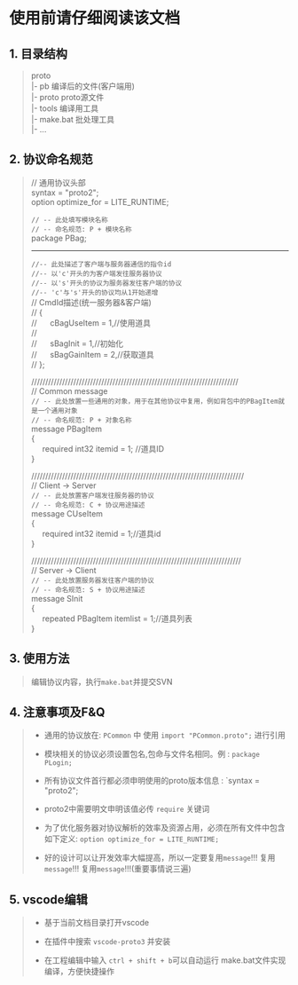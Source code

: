 # 使用前请仔细阅读该文档

## 1.	目录结构
>proto   
>|- pb			编译后的文件(客户端用)   
>|- proto		proto源文件   
>|- tools		编译用工具   
>|- make.bat	批处理工具   
>|- ...   

## 2.	协议命名规范
>// 通用协议头部   
>syntax = "proto2";   
>option optimize_for = LITE_RUNTIME;   
>
>`// -- 此处填写模块名称`   
>`// -- 命名规范: P + 模块名称`   
>package PBag;   
>
> * * *
>`//-- 此处描述了客户端与服务器通信的指令id`   
>`//-- 以'c'开头的为客户端发往服务器协议`   
>`//-- 以's'开头的协议为服务器发往客户端的协议`   
>`//-- 'c'与's'开头的协议均从1开始递增`   
>// CmdId描述(统一服务器&客户端)   
>// {   
>// &nbsp;&nbsp;&nbsp;&nbsp; cBagUseItem							=	1,//使用道具   
>//   
>// &nbsp;&nbsp;&nbsp;&nbsp; sBagInit							=	1,//初始化   
>// &nbsp;&nbsp;&nbsp;&nbsp; sBagGainItem						=	2,//获取道具   
>// };   
>
>//////////////////////////////////////////////////////////////////////////   
>// Common message   
>`// -- 此处放置一些通用的对象，用于在其他协议中复用，例如背包中的PBagItem就是一个通用对象`   
>`// -- 命名规范: P + 对象名称`   
> message PBagItem   
> {   
> &nbsp;&nbsp;&nbsp;&nbsp; required int32 itemid = 1;   //道具ID   
> }   
>   
>////////////////////////////////////////////////////////////////////////////   
>// Client -> Server   
>`// -- 此处放置客户端发往服务器的协议`   
>`// -- 命名规范: C + 协议用途描述`   
>message CUseItem   
>{   
> &nbsp;&nbsp;&nbsp;&nbsp; required int32 itemid = 1;//道具id   
>}   
>   
>   
>///////////////////////////////////////////////////////////////////////////   
>// Server -> Client   
>`// -- 此处放置服务器发往客户端的协议`   
>`// -- 命名规范: S + 协议用途描述`   
>message SInit   
>{   
> &nbsp;&nbsp;&nbsp;&nbsp; repeated PBagItem itemlist = 1;//道具列表   
>}   
>   


## 3.	使用方法
> 编辑协议内容，执行`make.bat`并提交SVN

## 4.	注意事项及F&Q
> * 通用的协议放在: `PCommon` 中 使用 `import "PCommon.proto";` 进行引用
>
> * 模块相关的协议必须设置包名,包命与文件名相同。例 : `package PLogin;`
>
> * 所有协议文件首行都必须申明使用的proto版本信息 : `syntax = "proto2";
>
> * proto2中需要明文申明该值必传 `require` 关键词
>
> * 为了优化服务器对协议解析的效率及资源占用，必须在所有文件中包含如下定义: `option optimize_for = LITE_RUNTIME;` 
>
> * 好的设计可以让开发效率大幅提高，所以一定要复用`message`!!! 复用`message`!!! 复用`message`!!!(重要事情说三遍)
>

## 5.	vscode编辑
> * 基于当前文档目录打开vscode
>
> * 在插件中搜索 `vscode-proto3` 并安装
>
> * 在工程编辑中输入 `ctrl + shift + b`可以自动运行 make.bat文件实现编译，方便快捷操作
